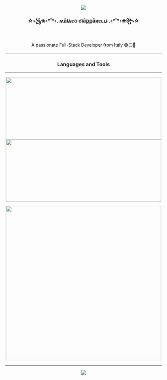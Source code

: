 <p align="center">
  <img src="https://github-profile-trophy.vercel.app/?username=teociaps&title=-Followers,-Reviews,-Repositories,-Issues&theme=juicyfresh&column=-1&margin-w=15&margin-h=15">
</p>

<h3 align="center">☆꧁✬◦°˚°◦. ʍǟȶȶɛօ ƈɨǟքքǟʀɛʟʟɨ .◦°˚°◦✬꧂☆</h3>

<br/>

<div align="center">
   <p>A passionate Full-Stack Developer from Italy 🟢⚪🔴</p>
</div>

<hr>

<h3 align="center">Languages and Tools</h3>

<!-- TODO: Insert languages/tech icon's list -->

<!--

Here are some ideas to get you started:

- 🔭 I’m currently working on ...
- 🌱 I’m currently learning ...
- 👯 I’m looking to collaborate on ...
- 🤔 I’m looking for help with ...
- 💬 Ask me about ...
- 📫 How to reach me: ...
- 😄 Pronouns: ...
- ⚡ Fun fact: ...
-->

<hr>

<p align="center">
  <img width="500" height="200" src="https://github-readme-stats.vercel.app/api?username=teociaps&show_icons=true&theme=vision-friendly-dark">
  <img width="500" height="200" src="https://github-readme-stats.vercel.app/api/top-langs/?username=teociaps&layout=compact&theme=vision-friendly-dark">
</p>
<p align="center">
  <img width="500" src="https://github-readme-streak-stats.herokuapp.com/?user=teociaps&theme=vision-friendly-dark">
</p>

<hr>

<p align="center">
  <img src="https://api.visitorbadge.io/api/visitors?path=https%3A%2F%2Fgithub.com%2Fteociaps&label=Visitors&countColor=%232ccce4&style=flat&labelStyle=upper">
</p>
